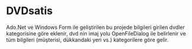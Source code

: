 # DVDsatis
Ado.Net ve Windows Form ile geliştirilen bu projede bilgileri girilen dvdler kategorisine göre eklenir, dvd nin imaj yolu OpenFileDialog ile belirlenir ve tüm bilgileri (müşterisi, dükkandaki yeri vs.) kategorilere göre gelir.
